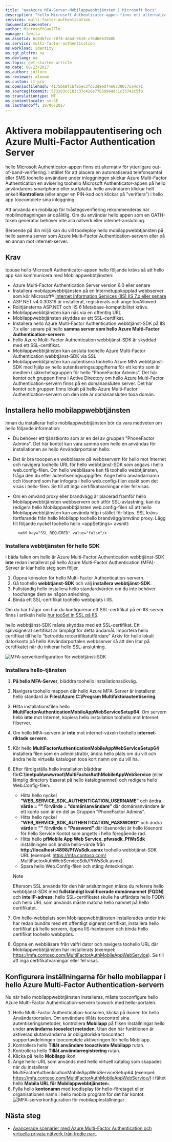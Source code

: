 ```yaml
---
title: "aaaAzure MFA-Server-Mobilappwebbtjänsten | Microsoft Docs"
description: "hello Microsoft Authenticator-appen finns ett alternativ för ytterligare out-of-band-autentisering.  Det gör hello MFA server toouse push-meddelanden toousers."
services: multi-factor-authentication
documentationcenter: 
author: MicrosoftGuyJFlo
manager: femila
ms.assetid: 6c8d6fcc-70f4-4da4-9610-c76d66635b8b
ms.service: multi-factor-authentication
ms.workload: identity
ms.tgt_pltfrm: na
ms.devlang: na
ms.topic: get-started-article
ms.date: 08/23/2017
ms.author: joflore
ms.reviewer: alexwe
ms.custom: it-pro
ms.openlocfilehash: 4175b68fcbf85ec3fd53d8edf4e07306c75a4c71
ms.sourcegitcommit: 523283cc1b3c37c428e77850964dc1c33742c5f0
ms.translationtype: MT
ms.contentlocale: sv-SE
ms.lasthandoff: 10/06/2017
---
```

# <a name="enable-mobile-app-authentication-with-azure-multi-factor-authentication-server"></a>Aktivera mobilappautentisering och Azure Multi-Factor Authentication Server

hello Microsoft Authenticator-appen finns ett alternativ för ytterligare out-of-band-verifiering. I stället för att placera en automatiserad telefonsamtal eller SMS toohello användare under inloggningen skickar Azure Multi-Factor Authentication en avisering toohello Microsoft Authenticator-appen på hello användarens smartphone eller surfplatta. hello användaren klickar helt enkelt **Kontrollera** (eller anger en PIN-kod och klickar på ”verifiera”) i hello app toocomplete sina inloggning.

Att använda en mobilapp för tvåstegsverifiering rekommenderas när mobilmottagningen är opålitlig. Om du använder hello appen som en OATH-token generator behöver inte alla nätverk eller internet-anslutning.

Beroende på din miljö kan du vill toodeploy hello mobilappwebbtjänsten på hello samma server som Azure Multi-Factor Authentication-servern eller på en annan mot internet-server.

## <a name="requirements"></a>Krav

toouse hello Microsoft Authenticator-appen hello följande krävs så att hello app kan kommunicera med Mobilappwebbtjänsten:

* Azure Multi-Factor Authentication Server version 6.0 eller senare
* Installera mobilappwebbtjänsten på en Internetuppkopplad webbserver som kör Microsoft® [Internet Information Services (IIS) IIS 7.x eller senare](http://www.iis.net/)
* ASP.NET v4.0.30319 är installerat, registrerats och ange tooAllowed
* Rolltjänsterna ASP.NET och IIS 6 Metabase-kompatibilitet krävs.
* Mobilappwebbtjänsten kan nås via en offentlig URL
* Mobilappwebbtjänsten skyddas av ett SSL-certifikat.
* Installera hello Azure Multi-Factor Authentication webbtjänst-SDK på IIS 7.x eller senare på hello **samma server som hello Azure Multi-Factor Authentication-servern**
* hello Azure Multi-Factor Authentication webbtjänst-SDK är skyddad med ett SSL-certifikat.
* Mobilappwebbtjänsten kan ansluta toohello Azure Multi-Factor Authentication webbtjänst-SDK via SSL
* Mobilappwebbtjänsten kan autentisera toohello Azure MFA webbtjänst-SDK med hjälp av hello autentiseringsuppgifterna för ett konto som är medlem i säkerhetsgruppen för hello ”PhoneFactor Admins”. Det här kontot och gruppen finns i Active Directory om hello Azure Multi-Factor Authentication-servern finns på en domänansluten server. Det här kontot och gruppen finns lokalt på hello Azure Multi-Factor Authentication-servern om den inte är domänansluten tooa domän.

## <a name="install-hello-mobile-app-web-service"></a>Installera hello mobilappwebbtjänsten

Innan du installerar hello mobilappwebbtjänsten bör du vara medveten om hello följande information:

* Du behöver ett tjänstkonto som är en del av gruppen "PhoneFactor Admins". Det här kontot kan vara samma som hello en användas för installationen av hello Användarportalen hello.
* Det är bra tooopen en webbläsare på webbservern för hello mot Internet och navigera toohello URL för hello webbtjänst-SDK som angavs i hello web.config-filen. Om hello webbläsare kan få toohello webbtjänsten, fråga den du efter autentiseringsuppgifter. Ange hello användarnamn och lösenord som har infogats i hello web.config-filen exakt som det visas i hello-filen. Se till att inga certifikatvarningar eller fel visas.
* Om en omvänd proxy eller brandvägg är placerad framför hello Mobilappwebbtjänsten webbservern och utför SSL-avlastning, kan du redigera hello Mobilappwebbtjänsten web.config-filen så att hello Mobilappwebbtjänsten kan använda http i stället för https. SSL krävs fortfarande från hello Mobilapp toohello brandvägg/omvänd proxy. Lägg till följande nyckel toohello hello \<appSettings\> avsnitt:

        <add key="SSL_REQUIRED" value="false"/>

### <a name="install-hello-web-service-sdk"></a>Installera webbtjänsten för hello SDK

I båda fallen om hello är Azure Multi-Factor Authentication webbtjänst-SDK **inte** redan installerat på hello Azure Multi-Factor Authentication (MFA)-Server är klar hello steg som följer.

1. Öppna konsolen för hello Multi-Factor Authentication-servern.
2. Gå toohello **webbtjänst-SDK** och välj **installera webbtjänst-SDK**.
3. Fullständig hello installera hello standardvärden om du inte behöver toochange dem av någon anledning.
4. Binda ett SSL-certifikat toohello webbplats i IIS.

Om du har frågor om hur du konfigurerar ett SSL-certifikat på en IIS-server finns i artikeln hello [hur tooSet in SSL på IIS](https://docs.microsoft.com/en-us/iis/manage/configuring-security/how-to-set-up-ssl-on-iis).

hello webbtjänst-SDK måste skyddas med ett SSL-certifikat. Ett självsignerat certifikat är lämpligt för detta ändamål. Importera hello certifikat till hello ”betrodda rotcertifikatutfärdare” Arkiv för hello lokalt datorkonto på hello Användarportalen webbserver så att den litar på certifikatet när du initierar hello SSL-anslutning.

![MFA-serverkonfiguration för webbtjänst-SDK](./media/multi-factor-authentication-get-started-server-webservice/sdk.png)

### <a name="install-hello-service"></a>Installera hello-tjänsten

1. **På hello MFA-Server**, bläddra toohello installationssökväg.
2. Navigera toohello mappen där hello Azure MFA-Server är installerat hello standard är **Files\Azure C:\Program Multifaktorautentisering**.
3. Hitta installationsfilen hello **MultiFactorAuthenticationMobileAppWebServiceSetup64**. Om servern hello **inte** mot Internet, kopiera hello installation toohello mot Internet filserver.
4. Om hello MFA-servern är **inte** mot internet-växeln toohello **internet-riktade servern**.
5. Kör hello **MultiFactorAuthenticationMobileAppWebServiceSetup64** installera filen som en administratör, ändra hello plats om du vill och ändra hello virtuella katalogen tooa kort namn om du vill ha.
6. Efter färdigställa hello installation bläddrar för**C:\inetpub\wwwroot\MultiFactorAuthMobileAppWebService** (eller lämplig directory baserat på hello katalognamnet) och redigera hello Web.Config-filen.

   * Hitta hello nyckel **”WEB_SERVICE_SDK_AUTHENTICATION_USERNAME”** och ändra **värde = ””** för**värde = ”domän\användare”** där domän\användare är ett konto som är en del av Gruppen ”PhoneFactor Admins”.
   * Hitta hello nyckel **”WEB_SERVICE_SDK_AUTHENTICATION_PASSWORD”** och ändra **värde = ””** för**värde = ”Password”** där lösenordet är hello lösenord för hello Service Kontot som angetts i hello föregående rad.
   * Hitta hello **pfMobile App Web Service_pfwssdk_PfWsSdk** inställningen och ändra hello-värde från **http://localhost:4898/PfWsSdk.asmx** toohello webbtjänst-SDK URL (exempel: https://mfa.contoso.com/ MultiFactorAuthWebServiceSdk/PfWsSdk.asmx).
   * Spara hello Web.Config-filen och stäng Anteckningar.

   > [!NOTE]
   > Eftersom SSL används för den här anslutningen måste du referera hello webbtjänst-SDK med **fullständigt kvalificerade domännamnet (FQDN)** och **inte IP-adress**. hello SSL-certifikatet skulle ha utfärdats hello FQDN och hello URL som används måste matcha hello namnet på hello certifikatet.

7. Om hello-webbplats som Mobilappwebbtjänsten installerades under inte har redan bundits med ett offentligt signerat certifikat, installera hello certifikat på hello servern, öppna IIS-hanteraren och binda hello certifikat toohello webbplats.
8. Öppna en webbläsare från valfri dator och navigera toohello URL där Mobilappwebbtjänsten har installerats (exempel: https://mfa.contoso.com/MultiFactorAuthMobileAppWebService). Se till att inga certifikatvarningar eller fel visas.

## <a name="configure-hello-mobile-app-settings-in-hello-azure-multi-factor-authentication-server"></a>Konfigurera inställningarna för hello mobilappar i hello Azure Multi-Factor Authentication-servern

Nu när hello mobilappwebbtjänsten installeras, måste tooconfigure hello Azure Multi-Factor Authentication-servern toowork med hello-portalen.

1. Hello Multi-Factor Authentication-konsolen, klicka på ikonen för hello Användarportalen. Om användare tillåts toocontrol sina autentiseringsmetoder, kontrollera **Mobilapp** på fliken Inställningar hello under **användarna tooselect metoden**. Utan den här funktionen är aktiverad slutanvändarna är obligatoriska toocontact supportavdelningen toocomplete aktiveringen för hello Mobilapp.
2. Kontrollera hello **Tillåt användare tooactivate Mobilapp** rutan.
3. Kontrollera hello **Tillåt användarregistrering** rutan.
4. Klicka på hello **Mobilapp** ikon.
5. Ange hello-URL som används med hello virtuell katalog som skapades när du installerar MultiFactorAuthenticationMobileAppWebServiceSetup64 (exempel: https://mfa.contoso.com/MultiFactorAuthMobileAppWebService/) i fältet hello  **Mobila URL för Mobilappwebbtjänsten:**.
6. Fylla hello **kontonamn** med toodisplay för hello-företaget eller organisationen namn i hello mobila program för det här kontot.
   ![MFA-serverkonfiguration för mobilappinställningar](./media/multi-factor-authentication-get-started-server-webservice/mobile.png)

## <a name="next-steps"></a>Nästa steg

- [Avancerade scenarier med Azure Multi-Factor Authentication och virtuella privata nätverk från tredje part](multi-factor-authentication-advanced-vpn-configurations.md).